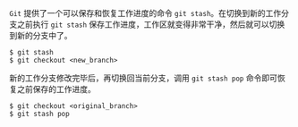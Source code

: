 `Git` 提供了一个可以保存和恢复工作进度的命令 `git stash`。在切换到新的工作分支之前执行 `git stash` 保存工作进度，工作区就变得非常干净，然后就可以切换到新的分支中了。

```shell
$ git stash
$ git checkout <new_branch>
```

新的工作分支修改完毕后，再切换回当前分支，调用 `git stash pop` 命令即可恢复之前保存的工作进度。

```shell
$ git checkout <original_branch>
$ git stash pop
```

